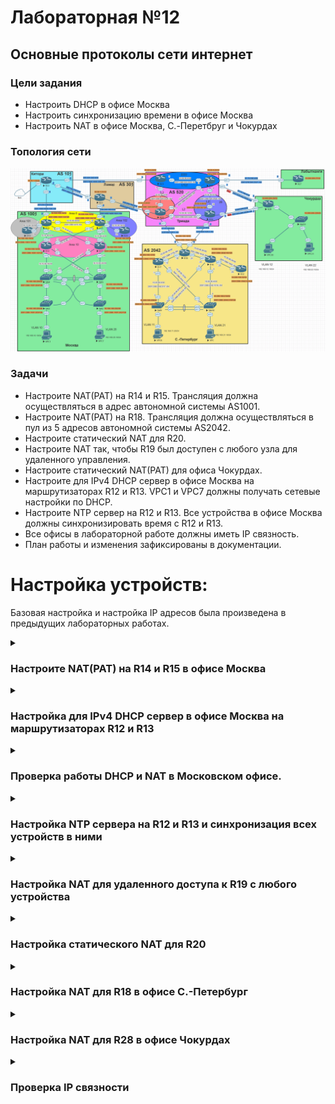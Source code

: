 # Лабораторная №12

## Основные протоколы сети интернет

### Цели задания

- Настроить DHCP в офисе Москва
- Настроить синхронизацию времени в офисе Москва
- Настроить NAT в офисе Москва, C.-Перетбруг и Чокурдах

### Топология сети

![](./img/lab_12.png)

### Задачи

- Настроите NAT(PAT) на R14 и R15. Трансляция должна осуществляться в адрес автономной системы AS1001.
- Настроите NAT(PAT) на R18. Трансляция должна осуществляться в пул из 5 адресов автономной системы AS2042.
- Настроите статический NAT для R20.
- Настроите NAT так, чтобы R19 был доступен с любого узла для удаленного управления.
- Настроите статический NAT(PAT) для офиса Чокурдах.
- Настроите для IPv4 DHCP сервер в офисе Москва на маршрутизаторах R12 и R13. VPC1 и VPC7 должны получать сетевые настройки по DHCP.
- Настроите NTP сервер на R12 и R13. Все устройства в офисе Москва должны синхронизировать время с R12 и R13.
- Все офисы в лабораторной работе должны иметь IP связность.
- План работы и изменения зафиксированы в документации.

# Настройка устройств:

Базовая настройка и настройка IP адресов была произведена в предыдущих лабораторных работах.

<details>

<summary><H3>Настроите NAT(PAT) на R14 и R15 в офисе Москва</H3></summary>

### Создаем списки доступа кому разрешен выход во внешние сети

#### R14 и R15

```
access-list 101 permit ip 192.168.10.0 0.0.0.255 any
access-list 101 permit ip 192.168.20.0 0.0.0.255 any
access-list 101 permit ip 10.100.100.0 0.0.0.255 any
access-list 101 permit ip 10.10.90.0 0.0.0.255 any
```

### Определяем внутренние и внешние интерфейсы

#### R14

```
interface Ethernet0/0
 description to_R12
 ip address 10.10.90.2 255.255.255.252
 ip nat inside
 ip virtual-reassembly in
!
interface Ethernet0/1
 description to_R13
 ip address 10.10.90.9 255.255.255.252
 ip nat inside
 ip virtual-reassembly in
!
interface Ethernet0/2
 description to_R22_AS101
 ip address 207.231.240.2 255.255.255.252
 ip nat outside
 ip virtual-reassembly in
!
interface Ethernet0/3
 description to_R19
 ip address 10.10.90.34 255.255.255.252
 ip nat inside
 ip virtual-reassembly in
!
interface Ethernet1/0
 description to_R15
 ip address 10.10.90.41 255.255.255.252
 ip nat inside
 ip virtual-reassembly in
!
```

#### R15

```
interface Ethernet0/0
 description to_R13
 ip address 10.10.90.6 255.255.255.252
 ip nat inside
 ip virtual-reassembly in
!
interface Ethernet0/1
 description to_R12
 ip address 10.10.90.14 255.255.255.252
 ip nat inside
 ip virtual-reassembly in
!
interface Ethernet0/2
 description to_R21_AS301
 ip address 128.249.190.2 255.255.255.248
 ip nat outside
 ip virtual-reassembly in
!
interface Ethernet0/3
 description to_R20
 ip address 10.10.90.38 255.255.255.252
 ip nat inside
 ip virtual-reassembly in
!
interface Ethernet1/0
 description to_R14
 ip address 10.10.90.42 255.255.255.252
 ip nat inside
 ip virtual-reassembly in
!
```

### Создаем динамическую трансляцию между внутренним локальным и внешним глобальным адресами

#### R14 и R15

```
ip nat inside source list 101 interface Ethernet0/2 overload
```

</details>

<details>

<summary><H3>Настройка для IPv4 DHCP сервер в офисе Москва на маршрутизаторах R12 и R13</H3></summary>

#### R12

```
!
ip dhcp excluded-address 192.168.10.1
ip dhcp excluded-address 192.168.20.1
!
ip dhcp pool CLIENT10
 network 192.168.10.0 255.255.255.0
 default-router 192.168.10.1
!
ip dhcp pool CLIENT20
 network 192.168.20.0 255.255.255.0
 default-router 192.168.20.1
!
```

#### R13

Т.к. R12 и R13 одновременно отвечают на DHCP запрос R13 сдвинем пул выдаваемых адресов для предотвращения конфликта адресов.

```
ip dhcp excluded-address 192.168.10.2 192.168.10.127
ip dhcp excluded-address 192.168.20.2 192.168.20.127

```

```
!
ip dhcp excluded-address 192.168.10.1
ip dhcp excluded-address 192.168.20.1
ip dhcp excluded-address 192.168.10.2 192.168.10.127
ip dhcp excluded-address 192.168.20.2 192.168.20.127
!
ip dhcp pool CLIENT10
 network 192.168.10.0 255.255.255.0
 default-router 192.168.10.1
!
ip dhcp pool CLIENT20
 network 192.168.20.0 255.255.255.0
 default-router 192.168.20.1
!

```

На коммутаторах SW4 и SW5 настраиваем SVI интерфейсы и VRRP на этих интерфейсах, а также указываем helper адрес через который происходит пересылка широковещательного пакета от клиента одноадресатным пакетом DHCP-серверу.

#### SW4

```
interface Vlan10
 description VLAN 10
 ip address 192.168.10.4 255.255.255.0
 ip helper-address 10.100.100.12
 ip helper-address 10.100.100.13
 ipv6 enable
 vrrp 10 description VLAN10
 vrrp 10 ip 192.168.10.1
 vrrp 10 priority 110
!
interface Vlan20
 description VLAN20
 ip address 192.168.20.4 255.255.255.0
 ip helper-address 10.100.100.12
 ip helper-address 10.100.100.13
 ipv6 enable
 vrrp 20 description VLAN20
 vrrp 20 ip 192.168.20.1
 vrrp 20 priority 110
!
interface Vlan100
 description MGMT
 ip address 10.100.100.204 255.255.255.192
 ipv6 enable
 vrrp 100 description MGMT
 vrrp 100 ip 10.100.100.193
 vrrp 100 priority 110
!
```

#### SW5

```
!
interface Vlan10
 description VLAN10
 ip address 192.168.10.5 255.255.255.0
 ip helper-address 10.100.100.12
 ip helper-address 10.100.100.13
 ipv6 enable
 vrrp 10 description VLAN10
 vrrp 10 ip 192.168.10.1
!
interface Vlan20
 description VLAN20
 ip address 192.168.20.5 255.255.255.0
 ip helper-address 10.100.100.12
 ip helper-address 10.100.100.13
 ipv6 enable
 vrrp 20 ip 192.168.20.1
!
interface Vlan100
 description MGMT
 ip address 10.100.100.205 255.255.255.192
 ipv6 enable
 vrrp 100 description MGMT
 vrrp 100 ip 10.100.100.193
!
```

</details>

<details>

<summary><H3>Проверка работы DHCP и NAT в Московском офисе.</H3></summary>

#### Получение IP адреса проверка работы NAT на VPC1

!["Получение IP адреса проверка работы NAT на VPC1"](./img/ping_vpc1.png)

#### Получение IP адреса проверка работы NAT на VPC7

!["Получение IP адреса проверка работы NAT на VPC7"](./img/ping_vpc7.png)

#### dhcp lease на R12

!["dhcp lease на R12"](./img/dhcp_r12.png)

#### Таблица nat translations на R15

В лабораторной работе № 10 мы установили провайдера "Ламас" как приоритетный, поэтому весь исходящий трафик пойдет через R15

!["Таблица nat translations на R15"](./img/nat_tr_r15.png)

</details>

<details>

<summary><H3>Настройка NTP сервера на R12 и R13 и синхронизация всех устройств в ними</H3></summary>

#### R12 и R13

```
!
ntp source Loopback0
ntp master 3
ntp update-calendar
ntp server 207.231.240.1
```

#### На остальных устройствах

```
!
ntp update-calendar
ntp server 10.100.100.12
ntp server 10.100.100.13
!

```

### Проверка работы NTP

#### SW4

!["NTP SW4"](./img/ntp_sw4.png)

#### SW5

!["NTP SW5"](./img/ntp_sw5.png)

</details>

<details>

<summary><H3>Настройка NAT для удаленного доступа к R19 с любого устройства</H3></summary>

Настройку будем производить на R14

#### R14

```
ip nat inside source static tcp 10.100.100.19 22 207.231.240.2 22 extendable
```

На R19 включаем доступ по SSH

#### R19 (пароль **cisco**)

```
aaa new-model
ip domain name r19.msk.local
username admin privilege 15 password 7 070C285F4D06
ip ssh version 2
!
line vty 0 4
 exec-timeout 60 0
 logging synchronous
 transport input ssh
!
```

Генерация SSH ключей

```
crypto key generate rsa
```

### Проверка доступа к R19 c R27

#### R27

!["NTP SW5"](./img/ssh_r27.png)

</details>

<details>

<summary><H3>Настройка статического NAT для R20 </H3></summary>

Настройку будем производить на R15

#### R15

```
ip nat inside source static 10.100.100.20 128.249.190.3
```

На R20 включаем доступ по telnet

```
line vty 0 4
 password 7 14141B180F0B
 login
 transport input telnet
!
```

### Проверка доступа к R20 c R27

#### R27

!["NTP SW5"](./img/telnet_r27.png)

</details>

<details>

<summary><H3>Настройка NAT для R18 в офисе С.-Петербург</H3></summary>

Определяем внутренние и внешние интерфейсы на R18

```
interface Ethernet0/0
 description to_R16
 ip address 10.20.90.21 255.255.255.252
 ip nat inside
 ip virtual-reassembly in
!
interface Ethernet0/1
 description to_R17
 ip address 10.20.90.18 255.255.255.252
 ip nat inside
 ip virtual-reassembly in
!
interface Ethernet0/2
 description to_R24_AS520
 ip address 67.73.193.2 255.255.255.248
 ip nat outside
 ip virtual-reassembly in
!
interface Ethernet0/3
 description to_R26_AS520
 ip address 64.210.65.2 255.255.255.248
 ip nat outside
 ip virtual-reassembly in
!
```

Создаем списки доступа на R18

```
access-list 101 permit ip 10.200.100.0 0.0.0.255 any
access-list 101 permit ip 192.168.11.0 0.0.0.255 any
access-list 101 permit ip 192.168.21.0 0.0.0.255 any
access-list 101 permit ip 10.20.90.0 0.0.0.255 any
```

В лабораторной работе № 10 на R18 мы настроили балансировку для исходящего трафика, в связи с этим настраиваем route-map для каждого внешнего интерфейса.

```
route-map rm_NAT_via_e0/3 permit 10
 match ip address 101
 match interface Ethernet0/3
!
route-map rm_NAT_via_e0/2 permit 10
 match ip address 101
 match interface Ethernet0/2
!
```

создаем pool nat и включаем NAT

```
ip nat pool pl_NAT_e0/3 64.210.65.2 64.210.65.6 netmask 255.255.255.248
ip nat pool pl_NAT_e0/2 67.73.193.2 67.73.193.6 netmask 255.255.255.248
ip nat inside source route-map rm_NAT_via_e0/2 pool pl_NAT_e0/2 overload
ip nat inside source route-map rm_NAT_via_e0/3 pool pl_NAT_e0/3 overload
```

На коммутаторах SW9 и SW10 настаиваем SVI и VRRP

#### SW9

```
!
interface Vlan11
 ip address 192.168.11.9 255.255.255.0
 vrrp 11 description VLAN11
 vrrp 11 ip 192.168.11.1
 vrrp 11 priority 110
!
interface Vlan21
 ip address 192.168.21.9 255.255.255.0
 vrrp 21 description VLAN21
 vrrp 21 ip 192.168.21.1
 vrrp 21 priority 110
!
```

#### SW10

```
!
interface Vlan11
 ip address 192.168.11.10 255.255.255.0
 vrrp 11 description VLAN11
 vrrp 11 ip 192.168.11.1
!
interface Vlan21
 ip address 192.168.21.10 255.255.255.0
 vrrp 21 description VLAN 21
 vrrp 21 ip 192.168.21.1
!
```

### Проверка работы NAT в офисе С.-Петербург

#### VPC8 пинги на все офисы

!["VPC8 пинги на все офисы"](./img/ping_vpc8.png)

#### VPC пинги на все офисы

!["VPC пинги на все офисы"](./img/ping_vpc.png)

#### таблица NAT на R18

!["таблица NAT на R18"](./img/nat_tr_r18.png)

#### статистика NAT на R18

!["статистика NAT на R18"](./img/nat_st_r18.png)

</details>

<details>

<summary><H3>Настройка NAT для R28 в офисе Чокурдах</H3></summary>

NAT в офисе Чокурдах был ранее настроен в лабораторной работе #5

#### Определяем внутренние и внешние интерфейсы на R28

```
!
interface Ethernet0/0
 description to_R26_AS520
 ip address 8.242.244.2 255.255.255.252
 ip nat outside
 ip virtual-reassembly in
!
interface Ethernet0/1
 description to_R25_AS520
 ip address 67.73.196.2 255.255.255.252
 ip nat outside
 ip virtual-reassembly in
!
interface Ethernet0/2
 no ip address
!
interface Ethernet0/2.12
 description Client VLAN 12
 encapsulation dot1Q 12
 ip address 192.168.12.1 255.255.255.0
 ip nat inside
 ip nat enable
 ip virtual-reassembly in
 ip policy route-map rm_TRACKING
!
interface Ethernet0/2.22
 description Client VLAN 22
 encapsulation dot1Q 22
 ip address 192.168.22.1 255.255.255.0
 ip nat inside
 ip nat enable
 ip virtual-reassembly in
 ip policy route-map rm_TRACKING
!
```

#### создаем аксес листы для локальных сетей

```
!
access-list 112 permit ip 192.168.12.0 0.0.0.255 any
access-list 122 permit ip 192.168.22.0 0.0.0.255 any

```

#### настраиваем Service Level Agreements и track для внешних шлюзов

```
!
ip sla 1
 icmp-echo 67.73.196.1 source-ip 67.73.196.2
 frequency 10
ip sla schedule 1 life forever start-time now
ip sla 2
 icmp-echo 8.242.244.1 source-ip 8.242.244.2
 frequency 10
ip sla schedule 2 life forever start-time now
!

!
track 1 ip sla 1 reachability
 delay down 30 up 15
!
track 2 ip sla 2 reachability
 delay down 30 up 15

```

#### настраиваем маршруты по умолчанию и включаем на них tracking

```
ip route 0.0.0.0 0.0.0.0 67.73.196.1 10 track 1
ip route 0.0.0.0 0.0.0.0 8.242.244.1 20 track 2
!

```

#### настраиваем Route Map для tracking

```
route-map rm_TRACKING permit 10
 match ip address 112
 set ip next-hop verify-availability 67.73.196.1 10 track 1
 set ip next-hop verify-availability 8.242.244.1 20 track 2
!
route-map rm_TRACKING permit 20
 match ip address 122
 set ip next-hop verify-availability 8.242.244.1 10 track 2
 set ip next-hop verify-availability 67.73.196.1 20 track 1

```

#### настраиваем Route Map для NAT

```
!
route-map rm_NAT_via_e0/1 permit 10
 match ip address 112 122
 match interface Ethernet0/1
 set ip next-hop 67.73.196.1
!
route-map rm_NAT_via_e0/0 permit 10
 match ip address 122 112
 match interface Ethernet0/0
 set ip next-hop 8.242.244.1

```

#### включаем NAT

```
ip nat inside source route-map rm_NAT_via_e0/0 interface Ethernet0/0 overload
ip nat inside source route-map rm_NAT_via_e0/1 interface Ethernet0/1 overload
!
```

### Проверка работы NAT в офисе Чокурдах

#### VPC30 пинги на все офисы

!["VPC30 пинги на все офисы"](./img/ping_vpc30.png)

#### VPC31 пинги на все офисы

!["VPC31 пинги на все офисы"](./img/ping_vpc31.png)

#### таблица NAT на R28

!["таблица NAT на R28"](./img/nat_tr_r28.png)

#### статистика NAT на R28

!["статистика NAT на R28"](./img/nat_st_r28.png)

</details>

<details>

<summary><H3>Проверка IP связности</H3></summary>

[Пинги из офиса Москва VPC1 ](https://github.com/alex209/otus_ne/tree/main/lab_12#%D0%BF%D0%BE%D0%BB%D1%83%D1%87%D0%B5%D0%BD%D0%B8%D0%B5-ip-%D0%B0%D0%B4%D1%80%D0%B5%D1%81%D0%B0-%D0%BF%D1%80%D0%BE%D0%B2%D0%B5%D1%80%D0%BA%D0%B0-%D1%80%D0%B0%D0%B1%D0%BE%D1%82%D1%8B-nat-%D0%BD%D0%B0-vpc1)

[Пинги из офиса Москва VPC7 ](https://github.com/alex209/otus_ne/tree/main/lab_12#%D0%BF%D0%BE%D0%BB%D1%83%D1%87%D0%B5%D0%BD%D0%B8%D0%B5-ip-%D0%B0%D0%B4%D1%80%D0%B5%D1%81%D0%B0-%D0%BF%D1%80%D0%BE%D0%B2%D0%B5%D1%80%D0%BA%D0%B0-%D1%80%D0%B0%D0%B1%D0%BE%D1%82%D1%8B-nat-%D0%BD%D0%B0-vpc7)

</details>
